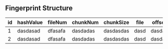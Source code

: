 ## Fingerprint Structure

| id | hashValue | fileNum | chunkNum | chunkSize | file | offset |
| -- | --------- | ------- | -------- | --------- | ---- | ------ |
| 1  |  dasdasad | dfasafa | dasdadas | dasdasdas | dasd | dasdas |
| 2  |  dasdasad | dfasafa | dasdadas | dasdasdas | dasd | dasdas |
